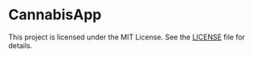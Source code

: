 # CannabisApp

This project is licensed under the MIT License. See the [LICENSE](LICENSE) file for details.
